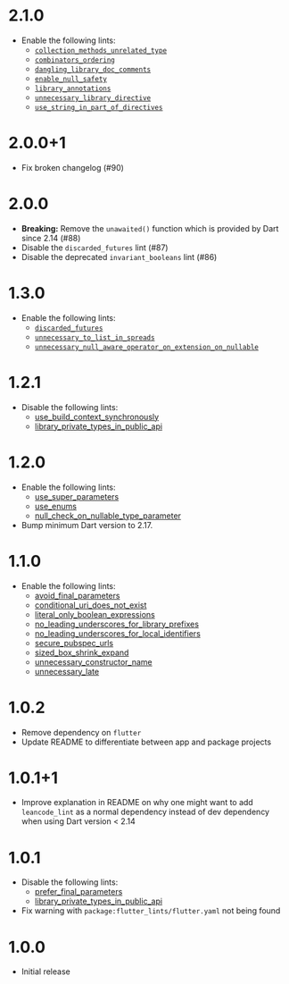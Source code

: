 # 2.1.0

- Enable the following lints:
  - [`collection_methods_unrelated_type`](https://dart-lang.github.io/linter/lints/collection_methods_unrelated_type.html)
  - [`combinators_ordering`](https://dart-lang.github.io/linter/lints/combinators_ordering.html)
  - [`dangling_library_doc_comments`](https://dart-lang.github.io/linter/lints/dangling_library_doc_comments.html)
  - [`enable_null_safety`](https://dart-lang.github.io/linter/lints/enable_null_safety.html)
  - [`library_annotations`](https://dart-lang.github.io/linter/lints/library_annotations.html)
  - [`unnecessary_library_directive`](https://dart-lang.github.io/linter/lints/unnecessary_library_directive.html)
  - [`use_string_in_part_of_directives`](https://dart-lang.github.io/linter/lints/use_string_in_part_of_directives.html)

# 2.0.0+1

- Fix broken changelog (#90)

# 2.0.0

- **Breaking:** Remove the `unawaited()` function which is provided by Dart
  since 2.14 (#88)
- Disable the `discarded_futures` lint (#87)
- Disable the deprecated `invariant_booleans` lint (#86)

# 1.3.0

- Enable the following lints:
  - [`discarded_futures`](https://dart-lang.github.io/linter/lints/discarded_futures.html)
  - [`unnecessary_to_list_in_spreads`](https://dart-lang.github.io/linter/lints/unnecessary_to_list_in_spreads.html)
  - [`unnecessary_null_aware_operator_on_extension_on_nullable`](https://dart-lang.github.io/linter/lints/unnecessary_null_aware_operator_on_extension_on_nullable.html)

# 1.2.1

- Disable the following lints:
  - [use_build_context_synchronously](https://dart-lang.github.io/linter/lints/use_build_context_synchronously)
  - [library_private_types_in_public_api](https://dart-lang.github.io/linter/lints/library_private_types_in_public_api)

# 1.2.0

- Enable the following lints:
  - [use_super_parameters](https://dart-lang.github.io/linter/lints/use_super_parameters)
  - [use_enums](https://dart-lang.github.io/linter/lints/use_enums)
  - [null_check_on_nullable_type_parameter](https://dart-lang.github.io/linter/lints/null_check_on_nullable_type_parameter.html)
- Bump minimum Dart version to 2.17.

# 1.1.0

- Enable the following lints:
  - [avoid_final_parameters](https://dart-lang.github.io/linter/lints/avoid_final_parameters)
  - [conditional_uri_does_not_exist](https://dart-lang.github.io/linter/lints/conditional_uri_does_not_exist)
  - [literal_only_boolean_expressions](https://dart-lang.github.io/linter/lints/literal_only_boolean_expressions)
  - [no_leading_underscores_for_library_prefixes](https://dart-lang.github.io/linter/lints/no_leading_underscores_for_library_prefixes)
  - [no_leading_underscores_for_local_identifiers](https://dart-lang.github.io/linter/lints/no_leading_underscores_for_local_identifiers)
  - [secure_pubspec_urls](https://dart-lang.github.io/linter/lints/secure_pubspec_urls)
  - [sized_box_shrink_expand](https://dart-lang.github.io/linter/lints/sized_box_shrink_expand)
  - [unnecessary_constructor_name](https://dart-lang.github.io/linter/lints/unnecessary_constructor_name)
  - [unnecessary_late](https://dart-lang.github.io/linter/lints/unnecessary_late)

# 1.0.2

- Remove dependency on `flutter`
- Update README to differentiate between app and package projects

# 1.0.1+1

- Improve explanation in README on why one might want to add `leancode_lint` as
  a normal dependency instead of dev dependency when using Dart version < 2.14

# 1.0.1

- Disable the following lints:
  - [prefer_final_parameters](https://dart-lang.github.io/linter/lints/prefer_final_parameters)
  - [library_private_types_in_public_api](https://dart-lang.github.io/linter/lints/library_private_types_in_public_api)
- Fix warning with `package:flutter_lints/flutter.yaml` not being found

# 1.0.0

- Initial release
